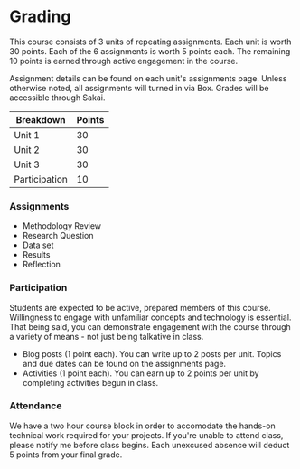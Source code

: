 # Grading

This course consists of 3 units of repeating assignments. Each unit is worth 30 points. Each of the 6 assignments is worth 5 points each. The remaining 10 points is earned through active engagement in the course.

Assignment details can be found on each unit's assignments page. Unless otherwise noted, all assignments will turned in via Box. Grades will be accessible through Sakai.

|Breakdown|Points|
|---|---|
|Unit 1|30|
|Unit 2|30|
|Unit 3|30|
|Participation|10|

### Assignments

* Methodology Review
* Research Question
* Data set
* Results
* Reflection

### Participation
Students are expected to be active, prepared members of this course. Willingness to engage with unfamiliar concepts and technology is essential. That being said, you can demonstrate engagement with the course through a variety of means - not just being talkative in class. 

* Blog posts (1 point each). You can write up to 2 posts per unit. Topics and due dates can be found on the assignments page. 
* Activities (1 point each). You can earn up to 2 points per unit by completing activities begun in class.



### Attendance
We have a two hour course block in order to accomodate the hands-on technical work required for your projects. If you're unable to attend class, please notify me before class begins. Each unexcused absence will deduct 5 points from your final grade.  




